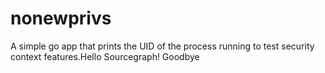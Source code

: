 # nonewprivs

A simple go app that prints the UID of the process running to test security context features.Hello Sourcegraph!
Goodbye
